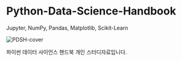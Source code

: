 # Python-Data-Science-Handbook
Jupyter, NumPy, Pandas, Matplotlib, Scikit-Learn

![PDSH-cover](https://user-images.githubusercontent.com/74336990/115824294-acdea000-a442-11eb-86e5-8e8dbd223247.png)

파이썬 데이터 사이언스 핸드북
개인 스터디자료입니다.
